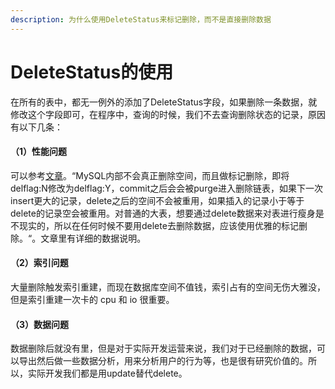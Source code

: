 ```yaml
---
description: 为什么使用DeleteStatus来标记删除，而不是直接删除数据
---
```


# DeleteStatus的使用

在所有的表中，都无一例外的添加了DeleteStatus字段，如果删除一条数据，就修改这个字段即可，在程序中，查询的时候，我们不去查询删除状态的记录，原因有以下几条：

#### （1）性能问题

可以参考[文章](https://blog.csdn.net/qq_32062699/article/details/112346818)。“MySQL内部不会真正删除空间，而且做标记删除，即将delflag:N修改为delflag:Y，commit之后会会被purge进入删除链表，如果下一次insert更大的记录，delete之后的空间不会被重用，如果插入的记录小于等于delete的记录空会被重用。对普通的大表，想要通过delete数据来对表进行瘦身是不现实的，所以在任何时候不要用delete去删除数据，应该使用优雅的标记删除。“。文章里有详细的数据说明。

#### （2）索引问题

大量删除触发索引重建，而现在数据库空间不值钱，索引占有的空间无伤大雅没，但是索引重建一次卡的 cpu 和 io 很重要。

#### （3）数据问题

数据删除后就没有里，但是对于实际开发运营来说，我们对于已经删除的数据，可以导出然后做一些数据分析，用来分析用户的行为等，也是很有研究价值的。所以，实际开发我们都是用update替代delete。

